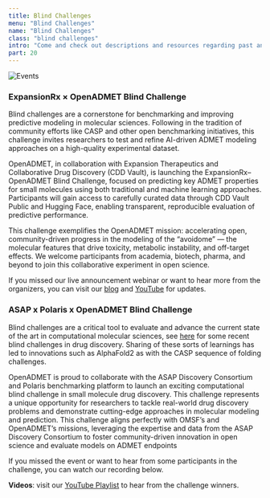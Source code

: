 ```yaml
---
title: Blind Challenges
menu: "Blind Challenges"
name: "Blind Challenges"
class: "blind challenges"
intro: "Come and check out descriptions and resources regarding past and upcoming blind challenges!"
part: 20
---
```


![Events](/images/event.svg)

### ExpansionRx × OpenADMET Blind Challenge

Blind challenges are a cornerstone for benchmarking and improving predictive modeling in molecular sciences. Following in the tradition of community efforts like CASP and other open benchmarking initiatives, this challenge invites researchers to test and refine AI-driven ADMET modeling approaches on a high-quality experimental dataset.

OpenADMET, in collaboration with Expansion Therapeutics and Collaborative Drug Discovery (CDD Vault), is launching the ExpansionRx–OpenADMET Blind Challenge, focused on predicting key ADMET properties for small molecules using both traditional and machine learning approaches. Participants will gain access to carefully curated data through CDD Vault Public and Hugging Face, enabling transparent, reproducible evaluation of predictive performance.

This challenge exemplifies the OpenADMET mission: accelerating open, community-driven progress in the modeling of the “avoidome” — the molecular features that drive toxicity, metabolic instability, and off-target effects. We welcome participants from academia, biotech, pharma, and beyond to join this collaborative experiment in open science.

If you missed our live announcement webinar or want to hear more from the organizers, you can visit our [blog](https://openadmet.ghost.io/openadmet-expansionrx-blind-challenge/) and [YouTube](https://www.youtube.com/watch?v=pJlcAlokk3c) for updates.


### ASAP x Polaris x OpenADMET Blind Challenge

Blind challenges are a critical tool to evaluate and advance the current state of the art in computational molecular sciences, see [here](https://polarishub.io/blog/driving-innovation-in-drug-discovery-the-role-of-ml-competitions) for some recent blind challenges in drug discovery. Sharing of these sorts of learnings has led to innovations such as AlphaFold2 as with the CASP sequence of folding challenges.

OpenADMET is proud to collaborate with the ASAP Discovery Consortium and Polaris benchmarking platform to launch an exciting computational blind challenge in small molecule drug discovery. This challenge represents a unique opportunity for researchers to tackle real-world drug discovery problems and demonstrate cutting-edge approaches in molecular modeling and prediction. This challenge aligns perfectly with OMSF’s and OpenADMET’s missions, leveraging the expertise and data from the ASAP Discovery Consortium to foster community-driven innovation in open science and evaluate models on ADMET endpoints

If you missed the event or want to hear from some participants in the challenge, you can watch our recording below.

**Videos**: visit our [YouTube Playlist](https://www.youtube.com/watch?v=pJlcAlokk3c) to hear from the challenge winners.



